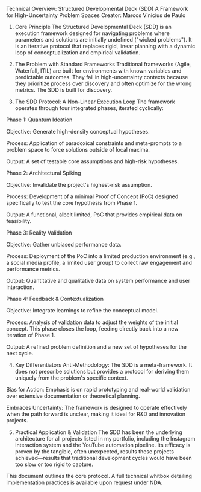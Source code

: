 Technical Overview: Structured Developmental Deck (SDD)
A Framework for High-Uncertainty Problem Spaces
Creator: Marcos Vinicius de Paulo

1. Core Principle
The Structured Developmental Deck (SDD) is an execution framework designed for navigating problems where parameters and solutions are initially undefined ("wicked problems"). It is an iterative protocol that replaces rigid, linear planning with a dynamic loop of conceptualization and empirical validation.

2. The Problem with Standard Frameworks
Traditional frameworks (Agile, Waterfall, ITIL) are built for environments with known variables and predictable outcomes. They fail in high-uncertainty contexts because they prioritize process over discovery and often optimize for the wrong metrics. The SDD is built for discovery.

3. The SDD Protocol: A Non-Linear Execution Loop
The framework operates through four integrated phases, iterated cyclically:

Phase 1: Quantum Ideation

Objective: Generate high-density conceptual hypotheses.

Process: Application of paradoxical constraints and meta-prompts to a problem space to force solutions outside of local maxima.

Output: A set of testable core assumptions and high-risk hypotheses.

Phase 2: Architectural Spiking

Objective: Invalidate the project's highest-risk assumption.

Process: Development of a minimal Proof of Concept (PoC) designed specifically to test the core hypothesis from Phase 1.

Output: A functional, albeit limited, PoC that provides empirical data on feasibility.

Phase 3: Reality Validation

Objective: Gather unbiased performance data.

Process: Deployment of the PoC into a limited production environment (e.g., a social media profile, a limited user group) to collect raw engagement and performance metrics.

Output: Quantitative and qualitative data on system performance and user interaction.

Phase 4: Feedback & Contextualization

Objective: Integrate learnings to refine the conceptual model.

Process: Analysis of validation data to adjust the weights of the initial concept. This phase closes the loop, feeding directly back into a new iteration of Phase 1.

Output: A refined problem definition and a new set of hypotheses for the next cycle.

4. Key Differentiators
Anti-Methodology: The SDD is a meta-framework. It does not prescribe solutions but provides a protocol for deriving them uniquely from the problem's specific context.

Bias for Action: Emphasis is on rapid prototyping and real-world validation over extensive documentation or theoretical planning.

Embraces Uncertainty: The framework is designed to operate effectively when the path forward is unclear, making it ideal for R&D and innovation projects.

5. Practical Application & Validation
The SDD has been the underlying architecture for all projects listed in my portfolio, including the Instagram interaction system and the YouTube automation pipeline. Its efficacy is proven by the tangible, often unexpected, results these projects achieved—results that traditional development cycles would have been too slow or too rigid to capture.

This document outlines the core protocol. A full technical whitbox detailing implementation practices is available upon request under NDA.
